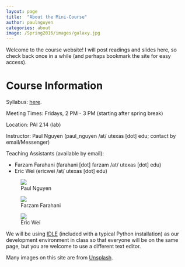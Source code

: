 ```yaml
---
layout: page
title:  "About the Mini-Course"
author: paulnguyen
categories: about
image: /Spring2016/images/galaxy.jpg
---
```


Welcome to the course website! I will post readings and slides here, so check back once in a while (and perhaps bookmark the site for easy access).

# Course Information
Syllabus: [here][syllabus].

Meeting Times: Fridays, 2 PM - 3 PM (starting after spring break)

Location: PAI 2.14 (lab)

Instructor: Paul Nguyen (paul_nguyen /at/ utexas [dot] edu; contact by email/Messenger)

Teaching Assistants (available by email):

- Farzam Farahani (farahani [dot] farzam /at/ utexas [dot] edu)
- Eric Wei (ericwei /at/ utexas [dot] edu)

<div class="flex-gallery">
<div class="flex-gallery-item"><figure><img src="/Spring2016/images/paul.jpg"><figcaption><span class="figure-name">Paul Nguyen</span></figcaption></figure></div>
<div class="flex-gallery-item"><figure><img src="/Spring2016/images/farzam.jpg"><figcaption><span class="figure-name">Farzam Farahani</span></figcaption></figure></div>
<div class="flex-gallery-item"><figure><img src="/Spring2016/images/eric.jpg"><figcaption><span class="figure-name">Eric Wei</span></figcaption></figure></div>
</div>

We will be using [IDLE][idle] (included with a typical Python installation) as our development environment in class so that everyone will be on the same page, but you are welcome to use a different text editor.

Many images on this site are from [Unsplash][unsplash].

[syllabus]: /Spring2016/files/syllabus.pdf
[idle]: https://en.wikipedia.org/wiki/IDLE_(Python)/
[unsplash]: https://unsplash.com/